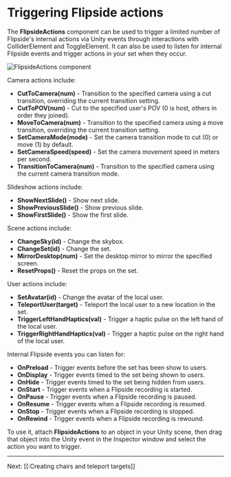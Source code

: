# Triggering Flipside actions

The **FlipsideActions** component can be used to trigger a limited number of Flipside's internal actions via Unity events through interactions with ColliderElement and ToggleElement. It can also be used to listen for internal Flipside events and trigger actions in your set when they occur.

![FlipsideActions component](https://www.flipsidexr.com/files/docs/screenshots/flipsideactions-component.png)

Camera actions include:

* **CutToCamera(num)** - Transition to the specified camera using a cut transition, overriding the current transition setting.
* **CutToPOV(num)** - Cut to the specified user's POV (0 is host, others in order they joined).
* **MoveToCamera(num)** - Transition to the specified camera using a move transition, overriding the current transition setting.
* **SetCameraMode(mode)** - Set the camera transition mode to cut (0) or move (1) by default.
* **SetCameraSpeed(speed)** - Set the camera movement speed in meters per second.
* **TransitionToCamera(num)** - Transition to the specified camera using the current camera transition mode.

Slideshow actions include:

* **ShowNextSlide()** - Show next slide.
* **ShowPreviousSlide()** - Show previous slide.
* **ShowFirstSlide()** - Show the first slide.

Scene actions include:

* **ChangeSky(id)** - Change the skybox.
* **ChangeSet(id)** - Change the set.
* **MirrorDesktop(num)** - Set the desktop mirror to mirror the specified screen.
* **ResetProps()** - Reset the props on the set.

User actions include:

* **SetAvatar(id)** - Change the avatar of the local user.
* **TeleportUser(target)** - Teleport the local user to a new location in the set.
* **TriggerLeftHandHaptics(val)** - Trigger a haptic pulse on the left hand of the local user.
* **TriggerRightHandHaptics(val)** - Trigger a haptic pulse on the right hand of the local user.

Internal Flipside events you can listen for:

* **OnPreload** - Trigger events before the set has been show to users.
* **OnDisplay** - Trigger events timed to the set being shown to users.
* **OnHide** - Trigger events timed to the set being hidden from users.
* **OnStart** - Trigger events when a Flipside recording is started.
* **OnPause** - Trigger events when a Flipside recording is paused.
* **OnResume** - Trigger events when a Flipside recording is resumed.
* **OnStop** - Trigger events when a Flipside recording is stopped.
* **OnRewind** - Trigger events when a Flipside recording is rewound.

To use it, attach **FlipsideActions** to an object in your Unity scene, then drag that object into the Unity event in the Inspector window and select the action you want to trigger.

---

Next: [[:Creating chairs and teleport targets]]
